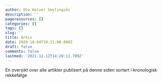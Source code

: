 ```yaml
---
author: Ole Halvor Smylingsås
description: ''
pageresources: []
categories: []
tags: []
slug: ''
title: Arkiv
date: 2020-10-04T10:21:00.000Z
draft: false
comments: false
lastmod: '2021-12-12T14:20:11.709Z'
---
```


En oversikt over alle artikler publisert på denne siden sortert i kronologisk rekkefølge
